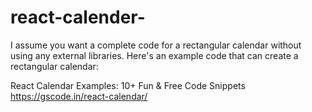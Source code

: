 # react-calender-
I assume you want a complete code for a rectangular calendar without using any external libraries. Here's an example code that can create a rectangular calendar:

React Calendar Examples: 10+ Fun & Free Code Snippets
https://gscode.in/react-calendar/
